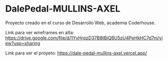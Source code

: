 # DalePedal-MULLINS-AXEL

Proyecto creado en el curso de Desarrollo Web, academia Coderhouse.

Link para ver wireframes en alta:
https://drive.google.com/file/d/1YvHrpzD37B8tBiQBU5zU4PeHkHC7d7nj/view?usp=sharing

Link para ver el proyeto:
https://dale-pedal-mullins-axel.vercel.app/
